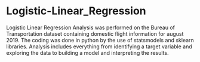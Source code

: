 # Logistic-Linear_Regression
Logistic Linear Regression Analysis was performed on the Bureau of Transportation dataset containing domestic flight information for august 2019.
The coding was done in python by the use of statsmodels and sklearn libraries. Analysis includes everything from identifying a target variable and exploring the data to building a model and interpreting the results.
